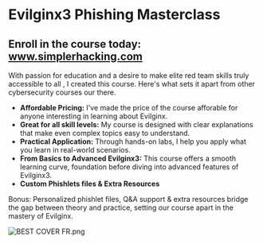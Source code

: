 # Evilginx3 Phishing Masterclass
## Enroll in the course today: www.simplerhacking.com
With passion for education and a desire to make elite red team skills truly accessible to all , I created this course. 
Here's what sets it apart from other cybersecurity courses our there.

- **Affordable Pricing:** I've made the price of the course afforable for anyone interesting in learning about Evilginx.
- **Great for all skill levels:** My course is designed with clear explanations that make even complex topics easy to understand.
- **Practical Application:** Through hands-on labs, I help you apply what you learn in real-world scenarios.
- **From Basics to Advanced Evilginx3:** This course offers a smooth learning curve, foundation before diving into advanced features of Evilginx3.
- **Custom Phishlets files & Extra Resources**

Bonus: Personalized phishlet files, Q&A support & extra resources bridge the gap between theory and practice,
setting our course apart in the mastery of Evilginx.








![BEST COVER FR.png](https://github.zendesk.com/attachments/token/hLlOeEkZfKx9gu3z5Jmgp9rzE/?name=BEST+COVER+FR.png)
